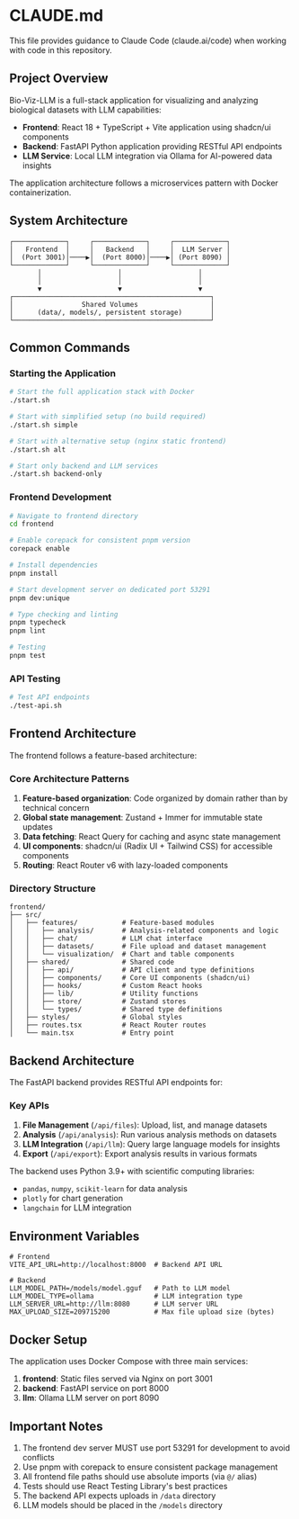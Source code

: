 # CLAUDE.md

This file provides guidance to Claude Code (claude.ai/code) when working with code in this repository.

## Project Overview

Bio-Viz-LLM is a full-stack application for visualizing and analyzing biological datasets with LLM capabilities:

- **Frontend**: React 18 + TypeScript + Vite application using shadcn/ui components
- **Backend**: FastAPI Python application providing RESTful API endpoints
- **LLM Service**: Local LLM integration via Ollama for AI-powered data insights

The application architecture follows a microservices pattern with Docker containerization.

## System Architecture

```
┌─────────────┐     ┌─────────────┐     ┌─────────────┐
│   Frontend  │     │   Backend   │     │  LLM Server │
│  (Port 3001)│────▶│  (Port 8000)│────▶│ (Port 8090) │
└─────────────┘     └─────────────┘     └─────────────┘
       │                   │                   │
       │                   │                   │
       ▼                   ▼                   ▼
┌─────────────────────────────────────────────────┐
│                 Shared Volumes                  │
│      (data/, models/, persistent storage)       │
└─────────────────────────────────────────────────┘
```

## Common Commands

### Starting the Application

```bash
# Start the full application stack with Docker
./start.sh

# Start with simplified setup (no build required)
./start.sh simple

# Start with alternative setup (nginx static frontend)
./start.sh alt

# Start only backend and LLM services
./start.sh backend-only
```

### Frontend Development

```bash
# Navigate to frontend directory
cd frontend

# Enable corepack for consistent pnpm version
corepack enable

# Install dependencies
pnpm install

# Start development server on dedicated port 53291
pnpm dev:unique

# Type checking and linting
pnpm typecheck
pnpm lint

# Testing
pnpm test
```

### API Testing

```bash
# Test API endpoints
./test-api.sh
```

## Frontend Architecture

The frontend follows a feature-based architecture:

### Core Architecture Patterns

1. **Feature-based organization**: Code organized by domain rather than by technical concern
2. **Global state management**: Zustand + Immer for immutable state updates
3. **Data fetching**: React Query for caching and async state management
4. **UI components**: shadcn/ui (Radix UI + Tailwind CSS) for accessible components
5. **Routing**: React Router v6 with lazy-loaded components

### Directory Structure

```
frontend/
├── src/
│   ├── features/           # Feature-based modules
│   │   ├── analysis/       # Analysis-related components and logic
│   │   ├── chat/           # LLM chat interface
│   │   ├── datasets/       # File upload and dataset management
│   │   └── visualization/  # Chart and table components
│   ├── shared/             # Shared code
│   │   ├── api/            # API client and type definitions
│   │   ├── components/     # Core UI components (shadcn/ui)
│   │   ├── hooks/          # Custom React hooks
│   │   ├── lib/            # Utility functions
│   │   ├── store/          # Zustand stores
│   │   └── types/          # Shared type definitions
│   ├── styles/             # Global styles
│   ├── routes.tsx          # React Router routes
│   └── main.tsx            # Entry point
```

## Backend Architecture

The FastAPI backend provides RESTful API endpoints for:

### Key APIs

1. **File Management** (`/api/files`): Upload, list, and manage datasets
2. **Analysis** (`/api/analysis`): Run various analysis methods on datasets
3. **LLM Integration** (`/api/llm`): Query large language models for insights
4. **Export** (`/api/export`): Export analysis results in various formats

The backend uses Python 3.9+ with scientific computing libraries:
- `pandas`, `numpy`, `scikit-learn` for data analysis
- `plotly` for chart generation
- `langchain` for LLM integration

## Environment Variables

```
# Frontend
VITE_API_URL=http://localhost:8000  # Backend API URL

# Backend
LLM_MODEL_PATH=/models/model.gguf   # Path to LLM model
LLM_MODEL_TYPE=ollama               # LLM integration type
LLM_SERVER_URL=http://llm:8080      # LLM server URL
MAX_UPLOAD_SIZE=209715200           # Max file upload size (bytes)
```

## Docker Setup

The application uses Docker Compose with three main services:
1. **frontend**: Static files served via Nginx on port 3001
2. **backend**: FastAPI service on port 8000
3. **llm**: Ollama LLM server on port 8090

## Important Notes

1. The frontend dev server MUST use port 53291 for development to avoid conflicts
2. Use pnpm with corepack to ensure consistent package management
3. All frontend file paths should use absolute imports (via `@/` alias)
4. Tests should use React Testing Library's best practices
5. The backend API expects uploads in `/data` directory
6. LLM models should be placed in the `/models` directory